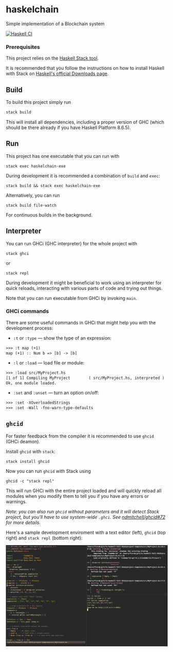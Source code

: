 # haskelchain

Simple implementation of a Blockchain system

[![Haskell CI](https://github.com/roomanidzee/haskelchain/actions/workflows/main.yml/badge.svg)](https://github.com/roomanidzee/haskelchain/actions/workflows/main.yml)
### Prerequisites

This project relies on the [Haskell Stack tool](https://docs.haskellstack.org/en/stable/README/).

It is recommended that you follow the instructions on how to install Haskell with Stack on [Haskell's official Downloads page](https://www.haskell.org/downloads/#stack).

## Build

To build this project simply run

```sh
stack build
```

This will install all dependencies, including a proper version of GHC
(which should be there already if you have Haskell Platform 8.6.5).

## Run

This project has one executable that you can run with

```
stack exec haskelchain-exe
```

During development it is recommended a combination of `build` and `exec`:

```
stack build && stack exec haskelchain-exe
```

Alternatively, you can run

```
stack build file-watch
```

For continuous builds in the background.

## Interpreter

You can run GHCi (GHC interpreter) for the whole project with

```
stack ghci
```

or

```
stack repl
```

During development it might be beneficial to work using an interpreter
for quick reloads, interacting with various parts of code and
trying out things.

Note that you can run executable from GHCi by invoking `main`.

### GHCi commands

There are some useful commands in GHCi that might help
you with the development process:

- `:t` or `:type` — show the type of an expression:

```
>>> :t map (+1)
map (+1) :: Num b => [b] -> [b]
```

- `:l` or `:load` — load file or module:

```
>>> :load src/MyProject.hs
[1 of 1] Compiling MyProject        ( src/MyProject.hs, interpreted )
Ok, one module loaded.
```

- `:set` and `:unset` — turn an option on/off:

```
>>> :set -XOverloadedStrings
>>> :set -Wall -fno-warn-type-defaults
```

## `ghcid`

For faster feedback from the compiler it is recommended to use `ghcid`
(GHCi deamon).

Install `ghcid` with `stack`:

```
stack install ghcid
```

Now you can run `ghcid` with Stack using

```
ghcid -c "stack repl"
```

This will run GHCi with the entire project loaded and will
quickly reload all modules when you modify them to tell you
if you have any errors or warnings.

_Note: you can also run `ghcid` without parameters and it will detect
Stack project, but you'll have to use system-wide `.ghci`.
See [ndmitchell/ghcid#72](https://github.com/ndmitchell/ghcid/issues/72) for more details._

Here's a sample development enviroment with a text editor (left),
`ghcid` (top right) and `stack repl` (bottom right):

![Vim + ghcid + stack repl](images/ghcid-demo.png)
